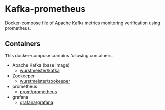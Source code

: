 # Kafka-prometheus
Docker-compose file of Apache Kafka metrics monitoring verification using prometheus.

## Containers
This docker-compose contains following containers.
- Apache Kafka (base image)
  - [wurstmeister/kafka](https://hub.docker.com/r/wurstmeister/kafka/)
- Zookeeper
  - [wurstmeister/zookeeper](https://hub.docker.com/r/wurstmeister/zookeeper/)
- prometheus
  - [prom/prometheus](https://hub.docker.com/r/prom/prometheus)
- grafana
  - [grafana/grafana](https://hub.docker.com/r/grafana/grafana/)

